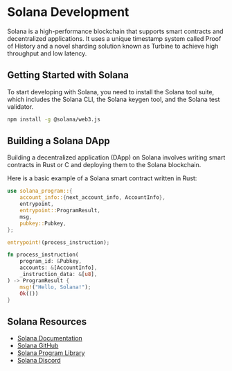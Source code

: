 # Solana Development

Solana is a high-performance blockchain that supports smart contracts and decentralized applications. It uses a unique timestamp system called Proof of History and a novel sharding solution known as Turbine to achieve high throughput and low latency.

## Getting Started with Solana

To start developing with Solana, you need to install the Solana tool suite, which includes the Solana CLI, the Solana keygen tool, and the Solana test validator.

```bash
npm install -g @solana/web3.js
```

## Building a Solana DApp

Building a decentralized application (DApp) on Solana involves writing smart contracts in Rust or C and deploying them to the Solana blockchain.

Here is a basic example of a Solana smart contract written in Rust:

```rust
use solana_program::{
    account_info::{next_account_info, AccountInfo},
    entrypoint,
    entrypoint::ProgramResult,
    msg,
    pubkey::Pubkey,
};

entrypoint!(process_instruction);

fn process_instruction(
    program_id: &Pubkey,
    accounts: &[AccountInfo],
    _instruction_data: &[u8],
) -> ProgramResult {
    msg!("Hello, Solana!");
    Ok(())
}
```

## Solana Resources

- [Solana Documentation](https://docs.solana.com/)
- [Solana GitHub](https://github.com/solana-labs/solana)
- [Solana Program Library](https://github.com/solana-labs/solana-program-library)
- [Solana Discord](https://discord.gg/solana)